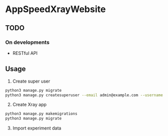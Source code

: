 # AppSpeedXrayWebsite

## TODO

### On developments
  - RESTful API


## Usage
1. Create super user
```bash
python3 manage.py migrate
python3 manage.py createsuperuser --email admin@example.com --username admin
```
2. Create Xray app
```bash
python3 manage.py makemigrations
python3 manage.py migrate
```
3. Import experiment data
```bash
```

